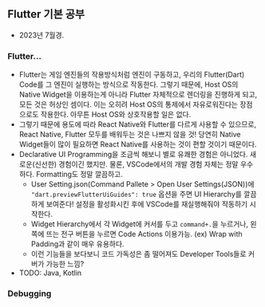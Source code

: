 ## Flutter 기본 공부

- 2023년 7월경.   

### Flutter...
- Flutter는 게임 엔진들의 작용방식처럼 엔진이 구동하고, 우리의 Flutter(Dart) Code를 그 엔진이 실행하는 방식으로 작동한다. 그렇기 때문에, Host OS의 Native Widget을 이용하는게 아니라 Flutter 자체적으로 렌더링을 진행하게 되고, 모든 것은 허상인 셈이다. 이는 오히려 Host OS의 통제에서 자유로워진다는 장점으로도 작용한다. 아무튼 Host OS와 상호작용할 일은 없다.
- 그렇기 때문에 용도에 따라 React Native와 Flutter를 다르게 사용할 수 있으므로, React Native, Flutter 모두를 배워두는 것은 나쁘지 않을 것! 당연히 Native Widget들이 많이 필요하면 React Native를 사용하는 것이 편할 것이기 때문이다.
- Declarative UI Programming을 조금씩 해보니 별로 유쾌한 경험은 아니었다. 새로운(신선한) 경험이긴 했지만. 물론, VSCode에서의 개발 경험 자체는 정말 우수하다. Formatting도 정말 깔끔하고.
  - User Setting.json(Command Pallete > Open User Settings(JSON))에 `"dart.previewFlutterUiGuides": true` 옵션을 주면 UI Hierarchy를 깔끔하게 보여준다! 설정을 활성화시킨 후에 VSCode를 재실행해줘야 작동하기 시작한다.
  - Widget Hierarchy에서 각 Widget에 커서를 두고 `command+.`을 누르거나, 왼쪽에 뜨는 전구 버튼을 누르면 Code Actions 이용가능. (ex) Wrap with Padding과 같이 매우 유용하다.
  - 이런 기능들을 보다보니 코드 가독성은 좀 떨어져도 Developer Tools들로 커버가 가능한 느낌?
- TODO: Java, Kotlin


### Debugging